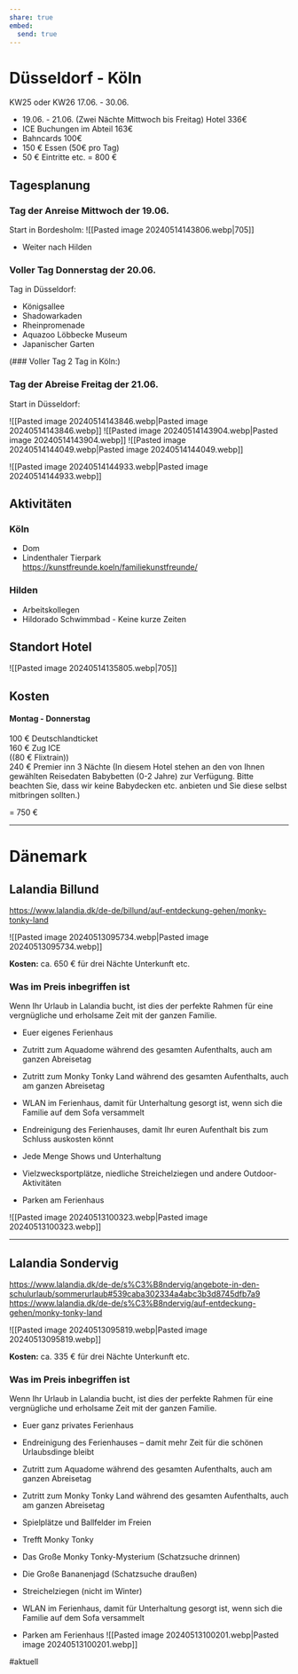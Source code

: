 ```yaml
---
share: true
embed:
  send: true
---
```


# Düsseldorf - Köln

KW25 oder KW26 17.06. - 30.06.
- 19.06. -  21.06. (Zwei Nächte Mittwoch bis Freitag) Hotel 336€
- ICE Buchungen im Abteil 163€
- Bahncards 100€
- 150 € Essen (50€ pro Tag)  
- 50 € Eintritte etc.
= 800 €


## Tagesplanung
### Tag der Anreise Mittwoch der 19.06.
Start in Bordesholm:
![[Pasted image 20240514143806.webp|705]]

- Weiter nach Hilden

### Voller Tag Donnerstag der 20.06.
Tag in Düsseldorf:
- Königsallee
- Shadowarkaden
- Rheinpromenade  
- Aquazoo Löbbecke Museum  
- Japanischer Garten

(### Voller Tag 2
Tag in Köln:)


### Tag der Abreise Freitag der 21.06.
Start in Düsseldorf:

![[Pasted image 20240514143846.webp|Pasted image 20240514143846.webp]]
![[Pasted image 20240514143904.webp|Pasted image 20240514143904.webp]]
![[Pasted image 20240514144049.webp|Pasted image 20240514144049.webp]]

![[Pasted image 20240514144933.webp|Pasted image 20240514144933.webp]]

## Aktivitäten

### Köln

- Dom  
- Lindenthaler Tierpark  
<https://kunstfreunde.koeln/familiekunstfreunde/>

### Hilden

- Arbeitskollegen  
- Hildorado Schwimmbad - Keine kurze Zeiten

## Standort Hotel
![[Pasted image 20240514135805.webp|705]]
## Kosten

#### Montag - Donnerstag

100 € Deutschlandticket  
160 € Zug ICE  
((80 € Flixtrain))  
240 € Premier inn 3 Nächte (In diesem Hotel stehen an den von Ihnen gewählten Reisedaten Babybetten (0-2 Jahre) zur Verfügung. Bitte beachten Sie, dass wir keine Babydecken etc. anbieten und Sie diese selbst mitbringen sollten.)  


= 750 €

---


# Dänemark

## Lalandia **Billund**

https://www.lalandia.dk/de-de/billund/auf-entdeckung-gehen/monky-tonky-land

![[Pasted image 20240513095734.webp|Pasted image 20240513095734.webp]]

**Kosten:**
ca. 650 € für drei Nächte Unterkunft etc.


### Was im Preis inbegriffen ist
Wenn Ihr Urlaub in Lalandia bucht, ist dies der perfekte Rahmen für eine vergnügliche und erholsame Zeit mit der ganzen Familie.

- Euer eigenes Ferienhaus
    
- Zutritt zum Aquadome während des gesamten Aufenthalts, auch am ganzen Abreisetag
    
- Zutritt zum Monky Tonky Land während des gesamten Aufenthalts, auch am ganzen Abreisetag
    
- WLAN im Ferienhaus, damit für Unterhaltung gesorgt ist, wenn sich die Familie auf dem Sofa versammelt
    
- Endreinigung des Ferienhauses, damit Ihr euren Aufenthalt bis zum Schluss auskosten könnt
    
- Jede Menge Shows und Unterhaltung
    
- Vielzwecksportplätze, niedliche Streichelziegen und andere Outdoor-Aktivitäten
    
- Parken am Ferienhaus

![[Pasted image 20240513100323.webp|Pasted image 20240513100323.webp]]
    

---


## Lalandia **Sondervig**
https://www.lalandia.dk/de-de/s%C3%B8ndervig/angebote-in-den-schulurlaub/sommerurlaub#539caba302334a4abc3b3d8745dfb7a9
https://www.lalandia.dk/de-de/s%C3%B8ndervig/auf-entdeckung-gehen/monky-tonky-land

![[Pasted image 20240513095819.webp|Pasted image 20240513095819.webp]]

**Kosten:**
ca. 335 € für drei Nächte Unterkunft etc.


### Was im Preis inbegriffen ist
Wenn Ihr Urlaub in Lalandia bucht, ist dies der perfekte Rahmen für eine vergnügliche und erholsame Zeit mit der ganzen Familie.

- Euer ganz privates Ferienhaus
    
- Endreinigung des Ferienhauses – damit mehr Zeit für die schönen Urlaubsdinge bleibt
    
- Zutritt zum Aquadome während des gesamten Aufenthalts, auch am ganzen Abreisetag
    
- Zutritt zum Monky Tonky Land während des gesamten Aufenthalts, auch am ganzen Abreisetag
    
- Spielplätze und Ballfelder im Freien
    
- Trefft Monky Tonky
    
- Das Große Monky Tonky-Mysterium (Schatzsuche drinnen)
    
- Die Große Bananenjagd (Schatzsuche draußen)
    
- Streichelziegen (nicht im Winter)
    
- WLAN im Ferienhaus, damit für Unterhaltung gesorgt ist, wenn sich die Familie auf dem Sofa versammelt
    
- Parken am Ferienhaus
![[Pasted image 20240513100201.webp|Pasted image 20240513100201.webp]]

#aktuell 